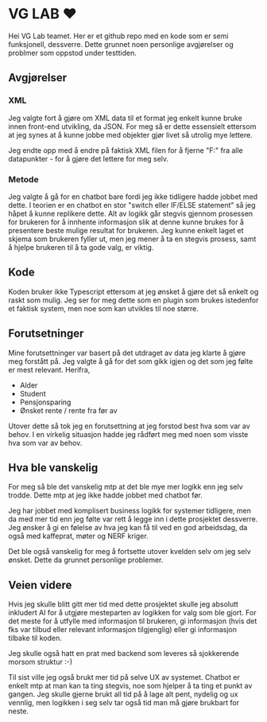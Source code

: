# VG LAB ❤️
Hei VG Lab teamet.
Her er et github repo med en kode som er semi funksjonell, dessverre.
Dette grunnet noen personlige avgjørelser og problmer som oppstod under testtiden.

## Avgjørelser

### XML
Jeg valgte fort å gjøre om XML data til et format jeg enkelt kunne bruke innen front-end utvikling, da JSON.
For meg så er dette essensielt ettersom at jeg synes at å kunne jobbe med objekter gjør livet så utrolig mye lettere.

Jeg endte opp med å endre på faktisk XML filen for å fjerne "F:" fra alle datapunkter - for å gjøre det lettere for meg selv.

### Metode

Jeg valgte å gå for en chatbot bare fordi jeg ikke tidligere hadde jobbet med dette.
I teorien er en chatbot en stor "switch eller IF/ELSE statement" så jeg håpet å kunne replikere dette.
Alt av logikk går stegvis gjennom prosessen for brukeren for å innhente informasjon slik at denne kunne brukes for å presentere beste mulige resultat for brukeren.
Jeg kunne enkelt laget et skjema som brukeren fyller ut, men jeg mener å ta en stegvis prosess, samt å hjelpe brukeren til å ta gode valg, er viktig.

## Kode
Koden bruker ikke Typescript ettersom at jeg ønsket å gjøre det så enkelt og raskt som mulig.
Jeg ser for meg dette som en plugin som brukes istedenfor et faktisk system, men noe som kan utvikles til noe større.


## Forutsetninger

Mine forutsettninger var basert på det utdraget av data jeg klarte å gjøre meg forstått på.
Jeg valgte å gå for det som gikk igjen og det som jeg følte er mest relevant.
Herifra,
- Alder
- Student
- Pensjonsparing
- Ønsket rente / rente fra før av

Utover dette så tok jeg en forutsettning at jeg forstod best hva som var av behov.
I en virkelig situasjon hadde jeg rådført meg med noen som visste hva som var av behov.


## Hva ble vanskelig
For meg så ble det vanskelig mtp at det ble mye mer logikk enn jeg selv trodde.
Dette mtp at jeg ikke hadde jobbet med chatbot før.

Jeg har jobbet med komplisert business logikk for systemer tidligere, men da med mer tid enn jeg følte var rett å legge inn i dette prosjektet dessverre.
Jeg ønsker å gi en følelse av hva jeg kan få til ved en god arbeidsdag, da også med kaffeprat, møter og NERF kriger.

Det ble også vanskelig for meg å fortsette utover kvelden selv om jeg selv ønsket.
Dette da grunnet personlige problemer.

## Veien videre

Hvis jeg skulle blitt gitt mer tid med dette prosjektet skulle jeg absolutt inkludert AI for å utgjøre mesteparten av logikken for valg som ble gjort. For det meste for å utfylle med informasjon til brukeren, gi informasjon (hvis det fks var tilbud eller relevant informasjon tilgjenglig) eller gi informasjon tilbake til koden.

Jeg skulle også hatt en prat med backend som leveres så sjokkerende morsom struktur :-)

Til sist ville jeg også brukt mer tid på selve UX av systemet.
Chatbot er enkelt mtp at man kan ta ting stegvis, noe som hjelper å ta ting et punkt av gangen.
Jeg skulle gjerne brukt all tid på å lage alt pent, nydelig og ux vennlig, men logikken i seg selv tar også tid man må gjøre brukbart for neste.

